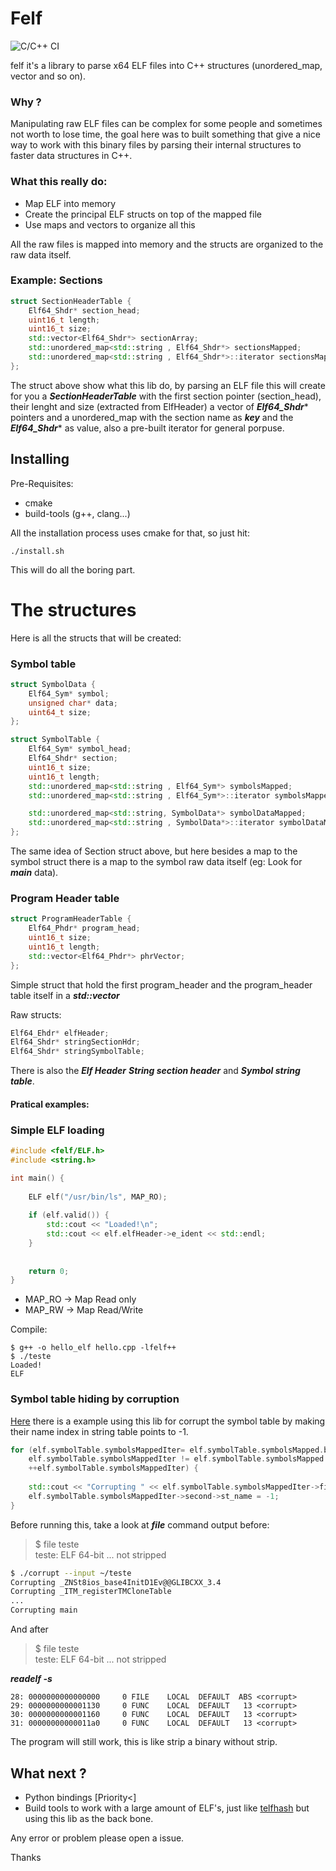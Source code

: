 # Felf
![C/C++ CI](https://github.com/AandersonL/quickelf/workflows/C/C++%20CI/badge.svg?branch=master)

felf it's a library to parse x64 ELF files into C++ structures (unordered_map, vector and so on). 

### Why ?

Manipulating raw ELF files can be complex for some people and sometimes not worth to lose time, the goal here was to built something that give a nice way to work with this binary files by parsing their internal structures to faster data structures in C++.


### What this really do:

* Map ELF into memory
* Create the principal ELF structs on top of the mapped file
* Use maps and vectors to organize all this

All the raw files is mapped into memory and the structs are organized to the raw data itself.


### Example: Sections



```cpp
struct SectionHeaderTable {
	Elf64_Shdr* section_head;
	uint16_t length;
	uint16_t size;
	std::vector<Elf64_Shdr*> sectionArray;
	std::unordered_map<std::string , Elf64_Shdr*> sectionsMapped;
	std::unordered_map<std::string , Elf64_Shdr*>::iterator sectionsMappedIter;
};
```
The struct above show what this lib do, by parsing an ELF file this will create for you a ***SectionHeaderTable*** with the first section pointer (section_head), their lenght and size (extracted from ElfHeader) a vector of ***Elf64_Shdr**** pointers and a unordered_map with the section name as ***key*** and the ***Elf64_Shdr**** as value, also a pre-built iterator for general porpuse.


## Installing

Pre-Requisites:
* cmake
* build-tools (g++, clang...)

All the installation process uses cmake for that, so just hit:
```
./install.sh
```

This will do all the boring part.


# The structures

Here is all the structs that will be created:


### Symbol table

```cpp
struct SymbolData {
	Elf64_Sym* symbol;
	unsigned char* data;
	uint64_t size;
};

struct SymbolTable {
	Elf64_Sym* symbol_head;
	Elf64_Shdr* section;
	uint16_t size;
	uint16_t length;
	std::unordered_map<std::string , Elf64_Sym*> symbolsMapped;
	std::unordered_map<std::string , Elf64_Sym*>::iterator symbolsMappedIter;

	std::unordered_map<std::string, SymbolData*> symbolDataMapped;
	std::unordered_map<std::string , SymbolData*>::iterator symbolDataMappedIter;
};
```

The same idea of Section struct above, but here besides a map to the symbol struct there is a map to the symbol raw data itself (eg: Look for ***main*** data).


### Program Header table

```cpp
struct ProgramHeaderTable {
	Elf64_Phdr* program_head;
	uint16_t size;
	uint16_t length;
	std::vector<Elf64_Phdr*> phrVector;
};
```

Simple struct that hold the first program_header and the program_header table itself in a ***std::vector***


Raw structs:
```cpp
Elf64_Ehdr* elfHeader;
Elf64_Shdr* stringSectionHdr;
Elf64_Shdr* stringSymbolTable;
```

There is also the ***Elf Header*** ***String section header***  and ***Symbol string table***.



#### Pratical examples:

### Simple ELF loading

```cpp
#include <felf/ELF.h>
#include <string.h>

int main() {
	
	ELF elf("/usr/bin/ls", MAP_RO);
	
	if (elf.valid()) {	
		std::cout << "Loaded!\n";	
		std::cout << elf.elfHeader->e_ident << std::endl;	
	}
		
	
	return 0;
}
```
* MAP_RO -> Map Read only
* MAP_RW -> Map Read/Write

Compile:
```
$ g++ -o hello_elf hello.cpp -lfelf++
$ ./teste
Loaded!
ELF
```


### Symbol table hiding by corruption
[Here](app/corrupt_example.cpp) there is a example using this lib for corrupt the symbol table by making their name index in string table points to -1.

```cpp
for (elf.symbolTable.symbolsMappedIter= elf.symbolTable.symbolsMapped.begin(); 
    elf.symbolTable.symbolsMappedIter != elf.symbolTable.symbolsMapped.end(); 
    ++elf.symbolTable.symbolsMappedIter) {
    
    std::cout << "Corrupting " << elf.symbolTable.symbolsMappedIter->first << std::endl;
    elf.symbolTable.symbolsMappedIter->second->st_name = -1;
}
```

Before running this, take a look at ***file*** command output before:

> $ file teste \
teste: ELF 64-bit ...  not stripped

```sh
$ ./corrupt --input ~/teste                   
Corrupting _ZNSt8ios_base4InitD1Ev@@GLIBCXX_3.4
Corrupting _ITM_registerTMCloneTable
...
Corrupting main
```

And after

> $ file teste \
teste: ELF 64-bit ...  not stripped

***readelf -s <file>***
```
28: 0000000000000000     0 FILE    LOCAL  DEFAULT  ABS <corrupt>
29: 0000000000001130     0 FUNC    LOCAL  DEFAULT   13 <corrupt>
30: 0000000000001160     0 FUNC    LOCAL  DEFAULT   13 <corrupt>
31: 00000000000011a0     0 FUNC    LOCAL  DEFAULT   13 <corrupt>
```

The program will still work, this is like strip a binary without strip.



## What next ?
* Python bindings [Priority<]
* Build tools to work with a large amount of ELF's, just like [telfhash](https://github.com/trendmicro/telfhash) but using this lib as the back bone.



Any error or problem please open a issue.

Thanks